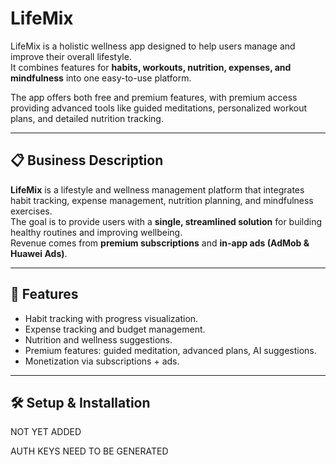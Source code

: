 # LifeMix

LifeMix is a holistic wellness app designed to help users manage and improve their overall lifestyle.  
It combines features for **habits, workouts, nutrition, expenses, and mindfulness** into one easy-to-use platform.  

The app offers both free and premium features, with premium access providing advanced tools like guided meditations, personalized workout plans, and detailed nutrition tracking.  

---

## 📋 Business Description

**LifeMix** is a lifestyle and wellness management platform that integrates habit tracking, expense management, nutrition planning, and mindfulness exercises.  
The goal is to provide users with a **single, streamlined solution** for building healthy routines and improving wellbeing.  
Revenue comes from **premium subscriptions** and **in-app ads (AdMob & Huawei Ads)**.

---

## 🚀 Features
- Habit tracking with progress visualization.  
- Expense tracking and budget management.  
- Nutrition and wellness suggestions.  
- Premium features: guided meditation, advanced plans, AI suggestions.  
- Monetization via subscriptions + ads.  

---

## 🛠️ Setup & Installation

NOT YET ADDED

AUTH KEYS NEED TO BE GENERATED
